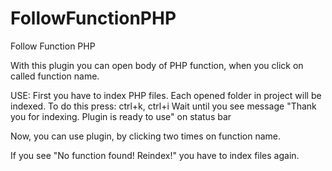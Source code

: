FollowFunctionPHP
=================

Follow Function PHP

With this plugin you can open body of PHP function, when you click on called function name.

USE:
First you have to index PHP files. Each opened folder in project will be indexed.
To do this press: ctrl+k, ctrl+i
Wait until you see message "Thank you for indexing. Plugin is ready to use" on status bar

Now, you can use plugin, by clicking two times on function name.

If you see "No function found! Reindex!" you have to index files again.
